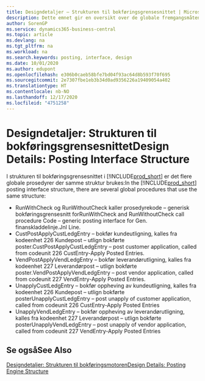 ```yaml
---
title: Designdetaljer – Strukturen til bokføringsgrensesnittet | Microsoft-dokumentasjon
description: Dette emnet gir en oversikt over de globale fremgangsmåtene i strukturen til bokføringsgrensesnittet.
author: SorenGP
ms.service: dynamics365-business-central
ms.topic: article
ms.devlang: na
ms.tgt_pltfrm: na
ms.workload: na
ms.search.keywords: posting, interface, design
ms.date: 10/01/2020
ms.author: edupont
ms.openlocfilehash: e306b0caeb58bfe7bd04f93ac64d8b593f70f695
ms.sourcegitcommit: 2e7307fbe1eb3b34d0ad9356226a19409054a402
ms.translationtype: HT
ms.contentlocale: nb-NO
ms.lasthandoff: 12/17/2020
ms.locfileid: "4751258"
---
```

# <a name="design-details-posting-interface-structure"></a><span data-ttu-id="8b785-103">Designdetaljer: Strukturen til bokføringsgrensesnittet</span><span class="sxs-lookup"><span data-stu-id="8b785-103">Design Details: Posting Interface Structure</span></span>
<span data-ttu-id="8b785-104">I strukturen til bokføringsgrensesnittet i [!INCLUDE[prod_short](includes/prod_short.md)] er det flere globale prosedyrer der samme struktur brukes:</span><span class="sxs-lookup"><span data-stu-id="8b785-104">In the [!INCLUDE[prod_short](includes/prod_short.md)] posting interface structure, there are several global procedures that use the same structure:</span></span>  
  
* <span data-ttu-id="8b785-105">RunWithCheck og RunWithoutCheck kaller prosedyrekode – generisk bokføringsgrensesnitt for</span><span class="sxs-lookup"><span data-stu-id="8b785-105">RunWithCheck and RunWithoutCheck call procedure Code – generic posting interface for Gen.</span></span> <span data-ttu-id="8b785-106">finanskladdelinje.</span><span class="sxs-lookup"><span data-stu-id="8b785-106">Jnl Line.</span></span>  
* <span data-ttu-id="8b785-107">CustPostApplyCustLedgEntry – bokfør kundeutligning, kalles fra kodeenhet 226 Kundepost – utlign bokførte poster.</span><span class="sxs-lookup"><span data-stu-id="8b785-107">CustPostApplyCustLedgEntry – post customer application, called from codeunit 226 CustEntry-Apply Posted Entries.</span></span>  
* <span data-ttu-id="8b785-108">VendPostApplyVendLedgEntry – bokfør leverandørutligning, kalles fra kodeenhet 227 Leverandørpost – utlign bokførte poster.</span><span class="sxs-lookup"><span data-stu-id="8b785-108">VendPostApplyVendLedgEntry – post vendor application, called from codeunit 227 VendEntry-Apply Posted Entries.</span></span>  
* <span data-ttu-id="8b785-109">UnapplyCustLedgEntry – bokfør oppheving av kundeutligning, kalles fra kodeenhet 226 Kundepost – utlign bokførte poster</span><span class="sxs-lookup"><span data-stu-id="8b785-109">UnapplyCustLedgEntry – post unapply of customer application, called from codeunit 226 CustEntry-Apply Posted Entries</span></span>  
* <span data-ttu-id="8b785-110">UnapplyVendLedgEntry – bokfør oppheving av leverandørutligning, kalles fra kodeenhet 227 Leverandørpost – utlign bokførte poster</span><span class="sxs-lookup"><span data-stu-id="8b785-110">UnapplyVendLedgEntry – post unapply of vendor application, called from codeunit 227 VendEntry-Apply Posted Entries</span></span>  
  
## <a name="see-also"></a><span data-ttu-id="8b785-111">Se også</span><span class="sxs-lookup"><span data-stu-id="8b785-111">See Also</span></span>  
[<span data-ttu-id="8b785-112">Designdetaljer: Strukturen til bokføringsmotoren</span><span class="sxs-lookup"><span data-stu-id="8b785-112">Design Details: Posting Engine Structure</span></span>](design-details-posting-engine-structure.md)